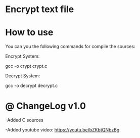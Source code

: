# Encrypt text file



# How to use 

You can you the following commands for compile the sources:


Encrypt System:

gcc -o crypt crypt.c

Decrypt System:

gcc -o decrypt decrypt.c




# @ ChangeLog v1.0

-Added C sources

-Added youtube video: https://youtu.be/bZKbtQNbzBg
